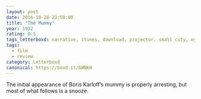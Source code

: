 ```yaml
---
layout: post 
date: 2016-10-28 23:59:00
title: "The Mummy"
year: 1932
rating: 0.5
tags_letterboxd: narrative, itunes, download, projector, small city, nyc, leah, Robtober
tags:
  - film
  - review
category: Letterboxd
canonical: https://boxd.it/bWNKH
---
```


The initial appearance of Boris Karloff’s mummy is properly arresting, but most of what follows is a snooze.